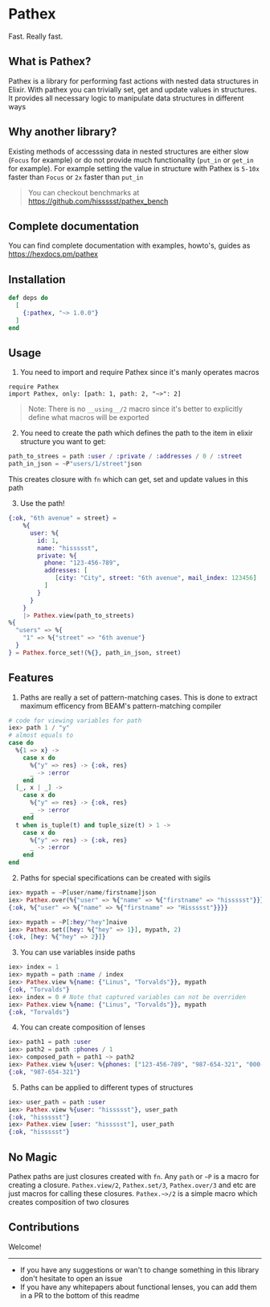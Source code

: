 # Pathex

Fast. Really fast.

## What is Pathex?

Pathex is a library for performing fast actions with nested data structures in Elixir.
With pathex you can trivially set, get and update values in structures.
It provides all necessary logic to manipulate data structures in different ways

## Why another library?

Existing methods of accesssing data in nested structures are either slow (`Focus` for example)
or do not provide much functionality (`put_in` or `get_in` for example).
For example setting the value in structure with Pathex is `5-10x` faster than `Focus` or `2x` faster than `put_in`

> You can checkout benchmarks at https://github.com/hissssst/pathex_bench

## Complete documentation

You can find complete documentation with examples, howto's, guides as https://hexdocs.pm/pathex

## Installation

```elixir
def deps do
  [
    {:pathex, "~> 1.0.0"}
  ]
end
```

## Usage

1. You need to import and require Pathex since it's manly operates macros
```
require Pathex
import Pathex, only: [path: 1, path: 2, "~>": 2]
```

> Note:
> There is no `__using__/2` macro since it's better to explicitly define what macros will be exported

2. You need to create the path which defines the path to the item in elixir structure you want to get:
```elixir
path_to_strees = path :user / :private / :addresses / 0 / :street
path_in_json = ~P"users/1/street"json
```
This creates closure with `fn` which can get, set and update values in this path

3. Use the path!
```elixir
{:ok, "6th avenue" = street} =
    %{
      user: %{
        id: 1,
        name: "hissssst",
        private: %{
          phone: "123-456-789",
          addresses: [
             [city: "City", street: "6th avenue", mail_index: 123456]
          ]
        }
      }
    }
    |> Pathex.view(path_to_streets)
%{
  "users" => %{
    "1" => %{"street" => "6th avenue"}
  }
} = Pathex.force_set!(%{}, path_in_json, street)
```

## Features

1. Paths are really a set of pattern-matching cases. This is done to extract maximum efficency from BEAM's pattern-matching compiler
```elixir
# code for viewing variables for path
iex> path 1 / "y"
# almost equals to
case do
  %{1 => x} ->
    case x do
      %{"y" => res} -> {:ok, res}
      _ -> :error
    end
  [_, x | _] ->
    case x do
      %{"y" => res} -> {:ok, res}
      _ -> :error
    end
  t when is_tuple(t) and tuple_size(t) > 1 ->
    case x do
      %{"y" => res} -> {:ok, res}
      _ -> :error
    end
end
```
2. Paths for special specifications can be created with sigils
```elixir
iex> mypath = ~P[user/name/firstname]json
iex> Pathex.over(%{"user" => %{"name" => %{"firstname" => "hissssst"}}}, mypath, &String.capitalize/1)
{:ok, %{"user" => %{"name" => %{"firstname" => "Hissssst"}}}}
```
```elixir
iex> mypath = ~P[:hey/"hey"]naive
iex> Pathex.set([hey: %{"hey" => 1}], mypath, 2)
{:ok, [hey: %{"hey" => 2}]}
```
3. You can use variables inside paths
```elixir
iex> index = 1
iex> mypath = path :name / index
iex> Pathex.view %{name: {"Linus", "Torvalds"}}, mypath
{:ok, "Torvalds"}
iex> index = 0 # Note that captured variables can not be overriden
iex> Pathex.view %{name: {"Linus", "Torvalds"}}, mypath
{:ok, "Torvalds"}
```
4. You can create composition of lenses
```elixir
iex> path1 = path :user
iex> path2 = path :phones / 1
iex> composed_path = path1 ~> path2
iex> Pathex.view %{user: %{phones: ["123-456-789", "987-654-321", "000-111-222"]}}, composed_path
{:ok, "987-654-321"}
```
5. Paths can be applied to different types of structures
```elixir
iex> user_path = path :user
iex> Pathex.view %{user: "hissssst"}, user_path
{:ok, "hissssst"}
iex> Pathex.view [user: "hissssst"], user_path
{:ok, "hissssst"}
```

## No Magic

Pathex paths are just closures created with `fn`.
Any `path` or `~P` is a macro for creating a closure.
`Pathex.view/2`, `Pathex.set/3`, `Pathex.over/3` and etc are just macros for calling these closures.
`Pathex.~>/2` is a simple macro which creates composition of two closures

## Contributions

Welcome!

---

* If you have any suggestions or wan't to change something in this library don't hesitate to open an issue
* If you have any whitepapers about functional lenses, you can add them in a PR to the bottom of this readme
